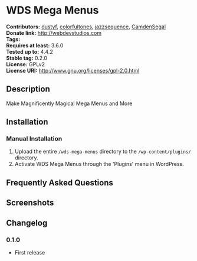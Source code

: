 # WDS Mega Menus #  
**Contributors:**      [dustyf](https://github.com/dustyf), [colorfultones](https://github.com/colorfultones), [jazzsequence](https://github.com/jazzsequence), [CamdenSegal](https://github.com/CamdenSegal)  
**Donate link:**       http://webdevstudios.com  
**Tags:**  
**Requires at least:** 3.6.0  
**Tested up to:**      4.4.2  
**Stable tag:**        0.2.0  
**License:**           GPLv2  
**License URI:**       http://www.gnu.org/licenses/gpl-2.0.html

## Description ##

Make Magnificently Magical Mega Menus and More

## Installation ##

### Manual Installation ###

1. Upload the entire `/wds-mega-menus` directory to the `/wp-content/plugins/` directory.
2. Activate WDS Mega Menus through the 'Plugins' menu in WordPress.

## Frequently Asked Questions ##


## Screenshots ##


## Changelog ##

### 0.1.0 ###
* First release
